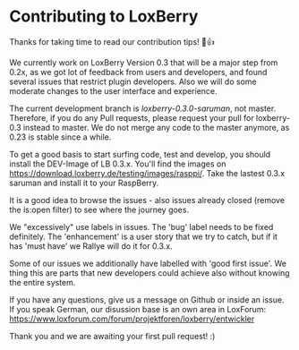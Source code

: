 # Contributing to LoxBerry

Thanks for taking time to read our contribution tips! :tada::+1:

We currently work on LoxBerry Version 0.3 that will be a major step from 0.2x, as we got lot of feedback from users and developers, and found several issues that restrict plugin developers.
Also we will do some moderate changes to the user interface and experience.

The current development branch is *loxberry-0.3.0-saruman*, not master. Therefore, if you do any Pull requests, please request your pull for loxberry-0.3 instead to master.
We do not merge any code to the master anymore, as 0.23 is stable since a while.

To get a good basis to start surfing code, test and develop, you should install the DEV-Image of LB 0.3.x. You'll find the images on https://download.loxberry.de/testing/images/rasppi/. Take the lastest 0.3.x saruman and install it to your RaspBerry.

It is a good idea to browse the issues - also issues already closed (remove the is:open filter) to see where the journey goes.

We "excessively" use labels in issues. 
The 'bug' label needs to be fixed definitely.
The 'enhancement' is a user story that we try to catch, but if it has 'must have' we Rallye will do it for 0.3.x.

Some of our issues we additionally have labelled with 'good first issue'. We thing this are parts that new developers could achieve also without knowing the entire system.

If you have any questions, give us a message on Github or inside an issue. 
If you speak German, our disussion base is an own area in LoxForum: https://www.loxforum.com/forum/projektforen/loxberry/entwickler

Thank you and we are awaiting your first pull request! :)




